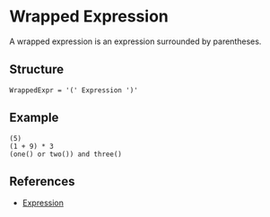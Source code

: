 # Wrapped Expression

A wrapped expression is an expression surrounded by parentheses.

## Structure
```grammar
WrappedExpr = '(' Expression ')'
```

## Example
```syntek
(5)
(1 + 9) * 3
(one() or two()) and three()
```

## References
- [Expression](/spec/grammar/expressions/)
